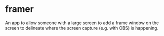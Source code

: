 # framer
An app to allow someone with a large screen to add a frame window on the screen to delineate where the screen capture (e.g. with OBS) is happening. 
